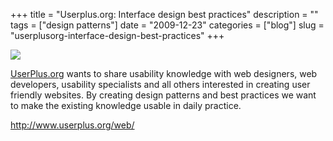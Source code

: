 +++
title = "Userplus.org: Interface design best practices"
description = ""
tags = ["design patterns"]
date = "2009-12-23"
categories = ["blog"]
slug = "userplusorg-interface-design-best-practices"
+++



  <div class="notebook-screenshot"><a href="http://www.userplus.org/web/"><img src="//konigi.com/media/bluga/wt4b325ecd253ee_large.jpg"/></a></div><p><a href="http://www.userplus.org/web/">UserPlus.org</a> wants to share usability knowledge with web designers, web developers, usability specialists and all others interested in creating user friendly websites. By creating design patterns and best practices we want to make the existing knowledge usable in daily practice.</p>

    
  <a href="http://www.userplus.org/web/">http://www.userplus.org/web/</a>
